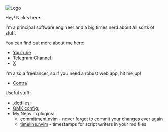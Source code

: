 ![Logo](./assets/GitHub.png)

Hey! Nick's here.

I'm a principal software engineer and a big times nerd about all sorts of stuff.

You can find out more about me here:
- [YouTube](https://youtube.com/@nick-skriabin)
- [Telegram Channel](https://t.me/nick_skriabeen)
- [X](https://x.com/nick_skriabin)

I'm also a freelancer, so if you need a robust web app, hit me up!
- [Contra](https://contra.com/nick_skriabin_a0upqrro)

Useful stuff:
- [.dotfiles](https://github.com/nick-skriabin/dotfiles);
- [QMK config](https://github.com/nick-skriabin/qmk-config);
- My Neovim plugins:
  * [commitment.nvim](https://github.com/nick-skriabin/commitment.nvim) - never forget to commit your changes ever again
  * [timeline.nvim](https://github.com/nick-skriabin/timeline.nvim) - timestamps for script writers in your md files
